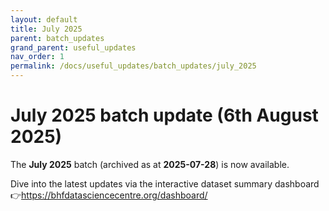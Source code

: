 ```yaml
---
layout: default
title: July 2025
parent: batch_updates
grand_parent: useful_updates
nav_order: 1
permalink: /docs/useful_updates/batch_updates/july_2025
---
```


# July 2025 batch update (6th August 2025)

The **July 2025** batch (archived as at **2025-07-28**) is now available.

Dive into the latest updates via the interactive dataset summary dashboard
👉https://bhfdatasciencecentre.org/dashboard/


